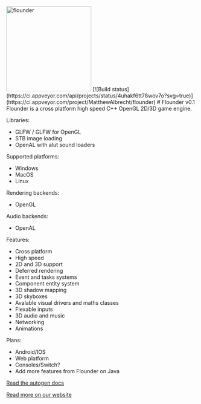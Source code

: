 <img src="https://github.com/Equilibrium-Games/Flounder/blob/master/LOGO.jpg" alt="flounder" width=225>
[![Build status](https://ci.appveyor.com/api/projects/status/4uhakf6tt78wov7o?svg=true)](https://ci.appveyor.com/project/MatthewAlbrecht/flounder)
# Flounder v0.1
Flounder is a cross platform high speed C++ OpenGL 2D/3D game engine.

Libraries:
 * GLFW / GLFW for OpenGL
 * STB image loading
 * OpenAL with alut sound loaders

Supported platforms:
 * Windows
 * MacOS
 * Linux

Rendering backends:
 * OpenGL
 
Audio backends:
 * OpenAL

Features:
 * Cross platform
 * High speed
 * 2D and 3D support
 * Deferred rendering
 * Event and tasks systems
 * Component entity system
 * 3D shadow mapping
 * 3D skyboxes
 * Avalable visual drivers and maths classes
 * Flexable inputs
 * 3D audio and music
 * Networking
 * Animations
 
Plans:
 * Android/IOS
 * Web platform
 * Consoles/Switch?
 * Add more features from Flounder on Java

[Read the autogen docs](https://github.com/Equilibrium-Games/Flounder/blob/master/docs/html/namespaceflounder.html)

[Read more on our website](https://equilibrium.games)